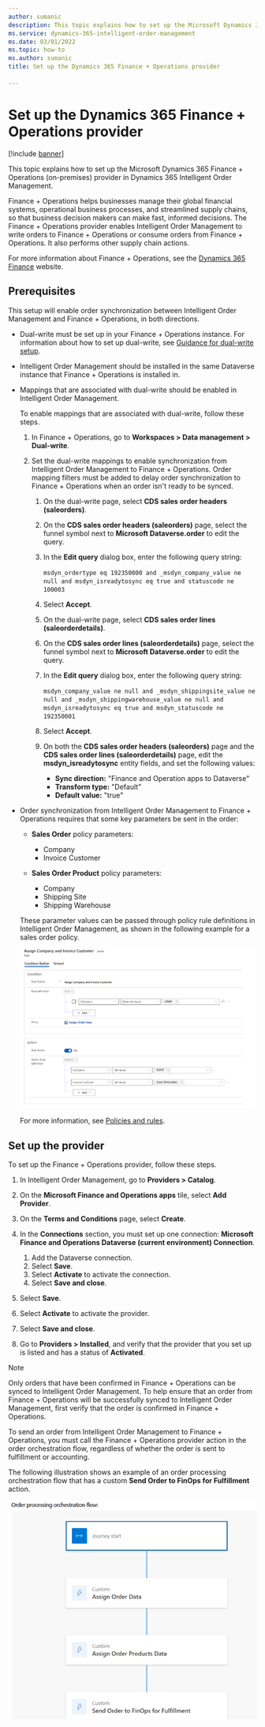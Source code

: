 ```yaml
---
author: sumanic
description: This topic explains how to set up the Microsoft Dynamics 365 Finance + Operations (on-premises) provider in Dynamics 365 Intelligent Order Management.
ms.service: dynamics-365-intelligent-order-management
ms.date: 03/01/2022
ms.topic: how-to
ms.author: sumanic
title: Set up the Dynamics 365 Finance + Operations provider

---
```


# Set up the Dynamics 365 Finance + Operations provider

[!include [banner](includes/banner.md)]

This topic explains how to set up the Microsoft Dynamics 365 Finance + Operations (on-premises) provider in Dynamics 365 Intelligent Order Management.

Finance + Operations helps businesses manage their global financial systems, operational business processes, and streamlined supply chains, so that business decision makers can make fast, informed decisions. The Finance + Operations provider enables Intelligent Order Management to write orders to Finance + Operations or consume orders from Finance + Operations. It also performs other supply chain actions.

For more information about Finance + Operations, see the [Dynamics 365 Finance](https://dynamics.microsoft.com/finance/overview/) website.

## Prerequisites

This setup will enable order synchronization between Intelligent Order Management and Finance + Operations, in both directions.

- Dual-write must be set up in your Finance + Operations instance. For information about how to set up dual-write, see [Guidance for dual-write setup](/dynamics365/fin-ops-core/dev-itpro/data-entities/dual-write/connection-setup).
- Intelligent Order Management should be installed in the same Dataverse instance that Finance + Operations is installed in.
- Mappings that are associated with dual-write should be enabled in Intelligent Order Management.

    To enable mappings that are associated with dual-write, follow these steps.

    1. In Finance + Operations, go to **Workspaces \> Data management \> Dual-write**.
    1. Set the dual-write mappings to enable synchronization from Intelligent Order Management to Finance + Operations. Order mapping filters must be added to delay order synchronization to Finance + Operations when an order isn't ready to be synced.

        1. On the dual-write page, select **CDS sales order headers (saleorders)**.
        1. On the **CDS sales order headers (saleorders)** page, select the funnel symbol next to **Microsoft Dataverse.order** to edit the query.
        1. In the **Edit query** dialog box, enter the following query string:

            `msdyn_ordertype eq 192350000 and _msdyn_company_value ne null and msdyn_isreadytosync eq true and statuscode ne 100003`

        1. Select **Accept**.
        1. On the dual-write page, select **CDS sales order lines (saleorderdetails)**.
        1. On the **CDS sales order lines (saleorderdetails)** page, select the funnel symbol next to **Microsoft Dataverse.order** to edit the query.
        1. In the **Edit query** dialog box, enter the following query string:

            `msdyn_company_value ne null and _msdyn_shippingsite_value ne null and _msdyn_shippingwarehouse_value ne null and msdyn_isreadytosync eq true and msdyn_statuscode ne 192350001`

        1. Select **Accept**.
        1. On both the **CDS sales order headers (saleorders)** page and the **CDS sales order lines (saleorderdetails)** page, edit the **msdyn\_isreadytosync** entity fields, and set the following values:

            - **Sync direction:** "Finance and Operation apps to Dataverse"
            - **Transform type:** "Default"
            - **Default value:** "true"

- Order synchronization from Intelligent Order Management to Finance + Operations requires that some key parameters be sent in the order:

    - **Sales Order** policy parameters:

        - Company
        - Invoice Customer

    - **Sales Order Product** policy parameters:

        - Company
        - Shipping Site
        - Shipping Warehouse

    These parameter values can be passed through policy rule definitions in Intelligent Order Management, as shown in the following example for a sales order policy.

    ![Dual-write Sales Order entity mapping.](media/SOHeaderPolicy.png)

    For more information, see [Policies and rules](policies-rules.md).

## Set up the provider

To set up the Finance + Operations provider, follow these steps.

1. In Intelligent Order Management, go to **Providers \> Catalog**.
1. On the **Microsoft Finance and Operations apps** tile, select **Add Provider**.
1. On the **Terms and Conditions** page, select **Create**.
1. In the **Connections** section, you must set up one connection: **Microsoft Finance and Operations Dataverse (current environment) Connection**.

    1. Add the Dataverse connection.
    1. Select **Save**.
    1. Select **Activate** to activate the connection.
    1. Select **Save and close**.

1. Select **Save**.
1. Select **Activate** to activate the provider.
1. Select **Save and close**.
1. Go to **Providers \> Installed**, and verify that the provider that you set up is listed and has a status of **Activated**.

> [!NOTE]
> Only orders that have been confirmed in Finance + Operations can be synced to Intelligent Order Management. To help ensure that an order from Finance + Operations will be successfully synced to Intelligent Order Management, first verify that the order is confirmed in Finance + Operations.

To send an order from Intelligent Order Management to Finance + Operations, you must call the Finance + Operations provider action in the order orchestration flow, regardless of whether the order is sent to fulfillment or accounting.

The following illustration shows an example of an order processing orchestration flow that has a custom **Send Order to FinOps for Fulfillment** action.

![Orchestration flow with a custom Send Order to FinOps for Fulfillment action.](media/F&OFlow.png)
